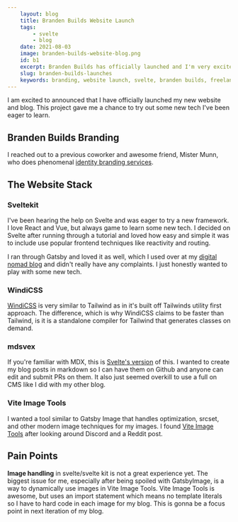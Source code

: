 ```yaml
---
    layout: blog
    title: Branden Builds Website Launch
    tags: 
        - svelte
        - blog
    date: 2021-08-03
    image: branden-builds-website-blog.png
    id: b1
    excerpt: Branden Builds has officially launched and I'm very excited to show the world. 
    slug: branden-builds-launches
    keywords: branding, website launch, svelte, branden builds, freelance web developer, frontend developer
---
```


<script>
  //TODO: Find a better way to handle dynamic images so I can refactor into blog layout
  import FeaturedImageObj from "../../../static/images/blog/branden-builds-launches/branden-builds-website-blog.png?&format=webp&srcset"
  import FeaturedImage from "$lib/FeaturedImage.svelte"
  import BlogHeader from "$lib/BlogHeader.svelte"

</script>


<FeaturedImage src={FeaturedImageObj} alt={title} />
<BlogHeader rawDate={date} {title} {tags} />

I am excited to announced that I have officially launched my new website and blog. This project gave me a chance to try out some new tech I've been eager to learn.

## Branden Builds Branding

I reached out to a previous coworker and awesome friend, Mister Munn, who does phenomenal [identity branding services](http://mistermunn.com/). 

## The Website Stack

### Sveltekit

I've been hearing the help on Svelte and was eager to try a new framework. I love React and Vue, but always game to learn some new tech.  I decided on Svelte after running through a tutorial and loved how easy and simple it was to include use popular frontend techniques like reactivity and routing. 

I ran through Gatsby and loved it as well, which I used over at my [digital nomad blog](https://byoungz.com) and didn't really have any complaints. I just honestly wanted to play with some new tech.

### WindiCSS

[WindiCSS](https://windicss.org/guide/) is very similar to Tailwind as in it's built off Tailwinds utility first approach. The difference, which is why WindiCSS claims to be faster than Tailwind, is it is a standalone compiler for Tailwind that generates classes on demand. 

### mdsvex

If you're familiar with MDX, this is [Svelte's version](https://mdsvex.com/) of this. I wanted to create my blog posts in markdown so I can have them on Github and anyone can edit and submit PRs on them. It also just seemed overkill to use a full on CMS like I did with my other blog. 

### Vite Image Tools

I wanted a tool similar to Gatsby Image that handles optimization, srcset, and other modern image techniques for my images. I found [Vite Image Tools](https://github.com/JonasKruckenberg/imagetools/tree/main/packages/vite) after looking around Discord and a Reddit post. 

## Pain Points

**Image handling** in svelte/svelte kit is not a great experience yet. The biggest issue for me, especially after being spoiled with GatsbyImage, is a way to dynamically use images in Vite Image Tools. Vite Image Tools is awesome, but uses an import statement which means no template literals so I have to hard code in each image for my blog. This is gonna be a focus point in next iteration of my blog.

